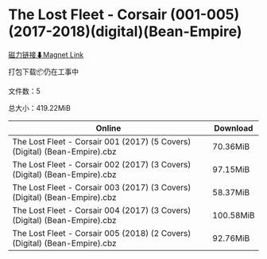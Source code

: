 # The Lost Fleet - Corsair (001-005)(2017-2018)(digital)(Bean-Empire)

[磁力链接⬇Magnet Link](magnet:?xt=urn:btih:7d9c1dcc8534f3edac917c550175892257bf9886&dn=The%20Lost%20Fleet%20-%20Corsair%20%28001-005%29%282017-2018%29%28digital%29%28Bean-Empire%29)

打包下载📦仍在工事中

文件数：5

总大小：419.22MiB

Online | Download
--- | ---
The Lost Fleet - Corsair 001 (2017) (5 Covers) (Digital) (Bean-Empire).cbz | 70.36MiB
The Lost Fleet - Corsair 002 (2017) (3 Covers) (Digital) (Bean-Empire).cbz | 97.15MiB
The Lost Fleet - Corsair 003 (2017) (3 Covers) (Digital) (Bean-Empire).cbz | 58.37MiB
The Lost Fleet - Corsair 004 (2017) (3 Covers) (Digital) (Bean-Empire).cbz | 100.58MiB
The Lost Fleet - Corsair 005 (2018) (2 Covers) (Digital) (Bean-Empire).cbz | 92.76MiB